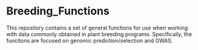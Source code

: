 # Breeding_Functions

This repository contains a set of general functions for use when working with data commonly obtained in plant breeding programs. Specifically, the funcitons are focused on genomic prediction/selection and GWAS.
